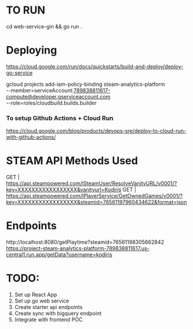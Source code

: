 # TO RUN

cd web-service-gin && go run .

# Deploying

https://cloud.google.com/run/docs/quickstarts/build-and-deploy/deploy-go-service

gcloud projects add-iam-policy-binding steam-analytics-platform \
 --member=serviceAccount:789838811617-compute@developer.gserviceaccount.com \
 --role=roles/cloudbuild.builds.builder

### To setup Github Actions + Cloud Run

https://cloud.google.com/blog/products/devops-sre/deploy-to-cloud-run-with-github-actions/

# STEAM API Methods Used

GET | https://api.steampowered.com/ISteamUser/ResolveVanityURL/v0001/?key=XXXXXXXXXXXXXXXXX&vanityurl=Kodiris
GET | https://api.steampowered.com/IPlayerService/GetOwnedGames/v0001/?key=XXXXXXXXXXXXXXXXX&steamid=76561197960434622&format=json

# Endpoints

http://localhost:8080/getPlaytime?steamid=76561198305662842
https://project-steam-analytics-platform-789838811617.us-central1.run.app/getData?username=kodiris

# TODO:

1. Set up React App
2. Set up go web service
3. Create starter api endpoints
4. Create sync with bigquery endpoint
5. Integrate with frontend POC
